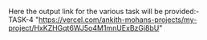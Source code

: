 Here the output link for the various task will be provided:-<br>
TASK-4 "https://vercel.com/ankith-mohans-projects/my-project/HxKZHGqt6WJ5o4M1mnUExBzGj8bU"

